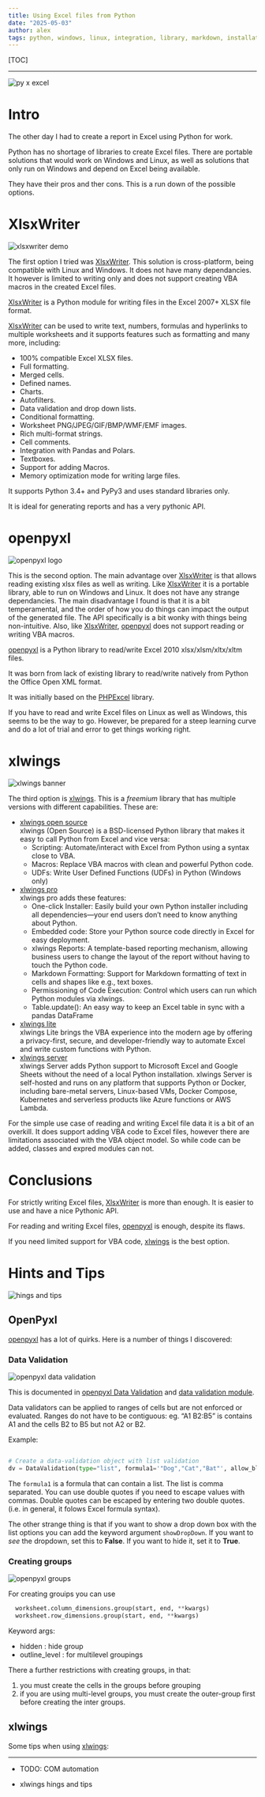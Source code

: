 ```yaml
---
title: Using Excel files from Python
date: "2025-05-03"
author: alex
tags: python, windows, linux, integration, library, markdown, installation
---
```

[TOC]

***

![py x excel]({static}/images/2025/py-excel/pyxl.png)

# Intro


The other day I had to create a report in Excel using Python for work.

Python has no shortage of libraries to create Excel files.  There are
portable solutions that would work on Windows and Linux, as well
as solutions that only run on Windows and depend on Excel being
available.

They have their pros and ther cons.  This is a run down of
the possible options.

# XlsxWriter

![xlsxwriter demo]({static}/images/2025/py-excel/xlsxwriter-demo.png)

The first option I tried was [XlsxWriter][xw].  This solution is cross-platform,
being compatible with Linux and Windows.  It does not have many dependancies.
It however is limited to writing only and does not support creating VBA macros
in the created Excel files.


[XlsxWriter][xw] is a Python module for writing files in the Excel 2007+ XLSX file format.

[XlsxWriter][xw] can be used to write text, numbers, formulas and hyperlinks to multiple
worksheets and it supports features such as formatting and many more, including:

- 100% compatible Excel XLSX files.
- Full formatting.
- Merged cells.
- Defined names.
- Charts.
- Autofilters.
- Data validation and drop down lists.
- Conditional formatting.
- Worksheet PNG/JPEG/GIF/BMP/WMF/EMF images.
- Rich multi-format strings.
- Cell comments.
- Integration with Pandas and Polars.
- Textboxes.
- Support for adding Macros.
- Memory optimization mode for writing large files.

It supports Python 3.4+ and PyPy3 and uses standard libraries only.

It is ideal for generating reports and has a very pythonic API.

# openpyxl

![openpyxl logo]({static}/images/2025/py-excel/openpyxl-logo.png)

This is the second option.  The main advantage over [XlsxWriter][xw] is that allows
reading existing xlsx files as well as writing.  Like [XlsxWriter][xw] it is a
portable library, able to run on Windows and Linux.  It does not have any 
strange dependancies.  The main disadvantage I found is that it is a bit
temperamental, and the order of how you do things can impact the output
of the generated file.  The API specifically is a bit wonky with
things being non-intuitive.  Also, like [XlsxWriter][xw], [openpyxl][op]
does not support reading or writing VBA macros.

[openpyxl][op] is a Python library to read/write Excel 2010 xlsx/xlsm/xltx/xltm files.

It was born from lack of existing library to read/write natively from Python
the Office Open XML format.

It was initially based on the [PHPExcel][pe] library.

If you have to read and write Excel files on Linux as well as Windows, this
seems to be the way to go.  However, be prepared for a steep learning curve
and do a lot of trial and error to get things working right.

# xlwings

![xlwings banner]({static}/images/2025/py-excel/xlwings.png)

The third option is [xlwings][xl].  This is a _freemium_ library that has multiple
versions with different capabilities.  These are:

- [xlwings open source](https://docs.xlwings.org/en/latest/) \
  xlwings (Open Source) is a BSD-licensed Python library that makes it easy to call Python
  from Excel and vice versa:
  - Scripting: Automate/interact with Excel from Python using a syntax close to VBA.
  - Macros: Replace VBA macros with clean and powerful Python code.
  - UDFs: Write User Defined Functions (UDFs) in Python (Windows only)
- [xlwings pro](https://docs.xlwings.org/en/0.24.2/pro.html) \
  xlwings pro adds these features:
  - One-click Installer: Easily build your own Python installer including all dependencies—your
    end users don’t need to know anything about Python.
  - Embedded code: Store your Python source code directly in Excel for easy deployment.
  - xlwings Reports: A template-based reporting mechanism, allowing business users to change
    the layout of the report without having to touch the Python code.
  - Markdown Formatting: Support for Markdown formatting of text in cells and shapes like e.g.,
  	text boxes.
  - Permissioning of Code Execution: Control which users can run which Python modules via xlwings.
  - Table.update(): An easy way to keep an Excel table in sync with a pandas DataFrame
- [xlwings lite](https://lite.xlwings.org/) \
  xlwings Lite brings the VBA experience into the modern age by offering a privacy-first,
  secure, and developer-friendly way to automate Excel and write custom functions with Python.
- [xlwings server](https://server.xlwings.org/en/latest/) \
  xlwings Server adds Python support to Microsoft Excel and Google Sheets without the need of
  a local Python installation. xlwings Server is self-hosted and runs on any platform that
  supports Python or Docker, including bare-metal servers, Linux-based VMs, Docker Compose,
  Kubernetes and serverless products like Azure functions or AWS Lambda.

For the simple use case of reading and writing Excel file data it is a bit of an overkill.
It does support adding VBA code to Excel files, however there are limitations associated
with the VBA object model.  So while code can be added, classes and expred modules
can not.

# Conclusions

For strictly writing Excel files, [XlsxWriter][xw] is more than enough.  It is easier
to use and have a nice Pythonic API.

For reading and writing Excel files, [openpyxl][op] is enough, despite its flaws.

If you need limited support for VBA code, [xlwings][xl] is the best option.

# Hints and Tips

![hings and tips]({static}/images/2025/py-excel/hints-tips.png)

## OpenPyxl

[openpyxl][op] has a lot of quirks.  Here is a number of things I discovered:

### Data Validation

![openpyxl data validation]({static}/images/2025/py-excel/openpyxl-datavalidation.png)

This is documented in
[openpyxl Data Validation](https://openpyxl.readthedocs.io/en/latest/validation.html) and
[data validation module](https://openpyxl.readthedocs.io/en/stable/api/openpyxl.worksheet.datavalidation.html).

Data validators can be applied to ranges of cells but are not enforced or evaluated. Ranges
do not have to be contiguous: eg. “A1 B2:B5” is contains A1 and the cells B2 to B5 but not A2
or B2.

Example:

```python

# Create a data-validation object with list validation
dv = DataValidation(type="list", formula1='"Dog","Cat","Bat"', allow_blank=True)

```

The `formula1` is a formula that can contain a list.  The list is comma separated.
You can use double quotes if you need to escape values with commas.  Double quotes can
be escaped by entering two double quotes.   (i.e. in general, it folows Excel formula
syntax).

The other strange thing is that if you want to show a drop down box with the list options
you can add the keyword argument `showDropDown`.  If you want to *see* the dropdown, set
this to **False**.  If you want to hide it, set it to **True**.

### Creating groups

![openpyxl groups]({static}/images/2025/py-excel/openpyxl-groups.png)

For creating grouips you can use

```python
  worksheet.column_dimensions.group(start, end, **kwargs)
  worksheet.row_dimensions.group(start, end, **kwargs)

```

Keyword args:

- hidden : hide group
- outline_level : for multilevel groupings

There a further restrictions with creating groups, in that:

1. you must create the cells in the groups before grouping
2. if you are using multi-level groups, you must create the outer-group first
   before creating the inter groups.


## xlwings

Some tips when using [xlwings][xl]:




***

- TODO: COM automation
- xlwings hings and tips


   [xw]: https://github.com/jmcnamara/XlsxWriter
   [op]: https://foss.heptapod.net/openpyxl/openpyxl
   [pe]: https://github.com/phpexcel/PHPExcel
   [xl]: https://www.xlwings.org/
